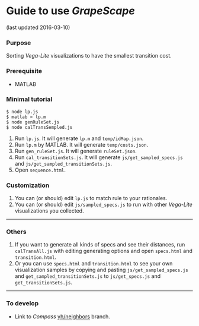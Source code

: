 # Guide to use *GrapeScape*
(last updated 2016-03-10)


### Purpose
Sorting *Vega-Lite* visualizations to have the smallest transition cost.  

### Prerequisite

- MATLAB

### Minimal tutorial

```
$ node lp.js
$ matlab < lp.m
$ node genRuleSet.js
$ node calTransSempled.js
```

1. Run `lp.js`. It will generate `lp.m` and `temp/idMap.json`.
2. Run `lp.m` by MATLAB. It will generate `temp/costs.json`.
3. Run `gen_ruleSet.js`. It will generate `ruleSet.json`.
4. Run `cal_transitionSets.js`. It will generate `js/get_sampled_specs.js` and `js/get_sampled_transitionSets.js`.
5. Open `sequence.html`.

### Customization
1. You can (or should) edit `lp.js` to match rule to your rationales.
2. You can (or should) edit `js/sampled_specs.js` to run with other *Vega-Lite* visualizations you collected.


---

### Others
1. If you want to generate all kinds of specs and see their distances, run `calTransAll.js` with editing generating options and open `specs.html` and `transition.html`.
2. Or you can use `specs.html` and `transition.html` to see your own visualization samples by copying and pasting `js/get_sampled_specs.js` and `get_sampled_transitionSets.js` to `js/get_specs.js` and `get_transitionSets.js`.

---

### To develop

- Link to *Compass* [yh/neighbors](https://github.com/vega/compass/tree/yh/neighbors) branch.
